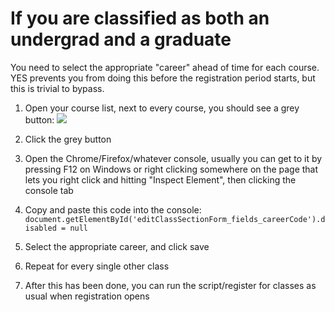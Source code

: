 If you are classified as both an undergrad and a graduate
==

You need to select the appropriate "career" ahead of time for each course. YES prevents you from doing this before the registration period starts, but this is trivial to bypass.

1. Open your course list, next to every course, you should see a grey button:
![](https://i.imgur.com/qGPFxmk.png)

2. Click the grey button

3. Open the Chrome/Firefox/whatever console, usually you can get to it by pressing F12 on Windows or right clicking somewhere on the page that lets you right click and hitting "Inspect Element", then clicking the console tab

4. Copy and paste this code into the console: `document.getElementById('editClassSectionForm_fields_careerCode').disabled = null`

5. Select the appropriate career, and click save

6. Repeat for every single other class

7. After this has been done, you can run the script/register for classes as usual when registration opens